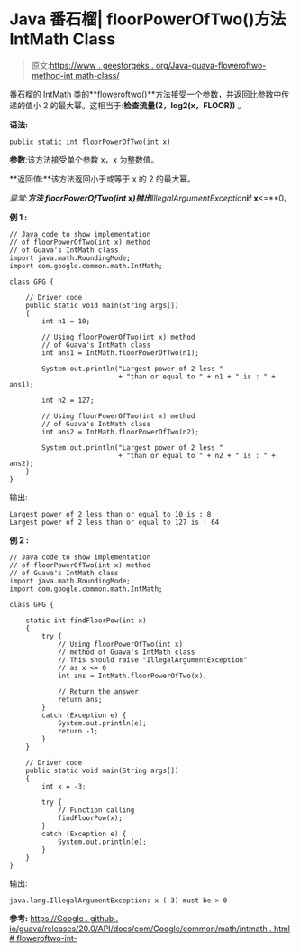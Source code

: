 # Java 番石榴| floorPowerOfTwo()方法 IntMath Class

> 原文:[https://www . geesforgeks . org/Java-guava-floweroftwo-method-int math-class/](https://www.geeksforgeeks.org/java-guava-floorpoweroftwo-method-intmath-class/)

[番石榴的 IntMath 类](https://www.geeksforgeeks.org/intmath-class-guava-java/)的**floweroftwo()**方法接受一个参数，并返回比参数中传递的值小 2 的最大幂。这相当于:**检查流量(2，log2(x，FLOOR))** 。

**语法:**

```
public static int floorPowerOfTwo(int x)

```

**参数**:该方法接受单个参数 x，x 为整数值。

**返回值:**该方法返回小于或等于 x 的 2 的最大幂。

**异常:**方法 floorPowerOfTwo(int x)抛出***IllegalArgumentException***if x**<=**0。

**例 1 :**

```
// Java code to show implementation
// of floorPowerOfTwo(int x) method
// of Guava's IntMath class
import java.math.RoundingMode;
import com.google.common.math.IntMath;

class GFG {

    // Driver code
    public static void main(String args[])
    {
        int n1 = 10;

        // Using floorPowerOfTwo(int x) method
        // of Guava's IntMath class
        int ans1 = IntMath.floorPowerOfTwo(n1);

        System.out.println("Largest power of 2 less "
                           + "than or equal to " + n1 + " is : " + ans1);

        int n2 = 127;

        // Using floorPowerOfTwo(int x) method
        // of Guava's IntMath class
        int ans2 = IntMath.floorPowerOfTwo(n2);

        System.out.println("Largest power of 2 less "
                           + "than or equal to " + n2 + " is : " + ans2);
    }
}
```

输出:

```
Largest power of 2 less than or equal to 10 is : 8
Largest power of 2 less than or equal to 127 is : 64

```

**例 2 :**

```
// Java code to show implementation
// of floorPowerOfTwo(int x) method
// of Guava's IntMath class
import java.math.RoundingMode;
import com.google.common.math.IntMath;

class GFG {

    static int findFloorPow(int x)
    {
        try {
            // Using floorPowerOfTwo(int x)
            // method of Guava's IntMath class
            // This should raise "IllegalArgumentException"
            // as x <= 0
            int ans = IntMath.floorPowerOfTwo(x);

            // Return the answer
            return ans;
        }
        catch (Exception e) {
            System.out.println(e);
            return -1;
        }
    }

    // Driver code
    public static void main(String args[])
    {
        int x = -3;

        try {
            // Function calling
            findFloorPow(x);
        }
        catch (Exception e) {
            System.out.println(e);
        }
    }
}
```

输出:

```
java.lang.IllegalArgumentException: x (-3) must be > 0

```

**参考:**
[https://Google . github . io/guava/releases/20.0/API/docs/com/Google/common/math/intmath . html # floweroftwo-int-](https://google.github.io/guava/releases/20.0/api/docs/com/google/common/math/IntMath.html#floorPowerOfTwo-int-)